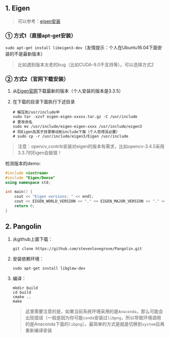 ## 1. Eigen

> 可以参考：[eigen安装](https://www.cnblogs.com/newneul/p/8256803.html)

### ① 方式1（直接apt-get安装）

`sudo apt-get install libeigen3-dev`（友情提示：个人在Ubuntu16.04下面安装的不是最新版本）

> 比如遇到版本太老的bug（比如CUDA-9.0不支持等）。可以选择方式2

### ② 方式2（官网下载安装）

1. 从[Eigen官网](http://eigen.tuxfamily.org/index.php?title=Main_Page)下载最新的版本（个人安装的版本是3.3.5）

2. 在下载的目录下面执行下述目录

   ```shell
   # 解压到/usr/include中
   sudo tar -xzvf eigen-eigen-xxxxx.tar.gz -C /usr/include
   # 更改命名
   sudo mv /usr/include/eigen-eigen-xxxx /usr/include/eigen3
   # 将Eigen及其子目录移动到include下面（个人觉得没必要）
   # sudo cp -r /usr/include/eigen3/Eigen /usr/include
   ```

> 注意：opencv_contrib安装对eigen的版本有需求，比如opencv-3.4.5采用3.3.7的Eigen会报错！

检测版本的demo: 

```cpp
#include <iostream>
#include "Eigen/Dense"
using namespace std;

int main() {
    cout << "Eigen versions: " << endl;
    cout << EIGEN_WORLD_VERSION << "." << EIGEN_MAJOR_VERSION << "." << EIGEN_MINOR_VERSION << endl;
    return 0;
}
```

## 2. Pangolin

1. 从github上面下载：

   ```shell
   git clone https://github.com/stevenlovegrove/Pangolin.git
   ```

2. 安装依赖环境：

   ```shell
   sudo apt-get install libglew-dev
   ```

3. 编译：

   ```shell
   mkdir build
   cd build
   cmake ..
   make
   ```

   > 这里需要注意的是，如果当前系统环境采用的是`Anaconda`，那么可能会出现错误（一般是因为你可能`conda`安装过`libpng`，所以导致环境调用的是Anaconda下面的`libpng`）。最简单的方式是就是切换到`system`后再重新编译安装


